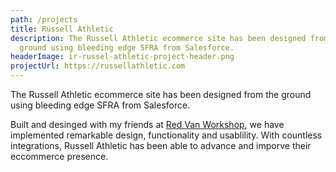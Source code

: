 ```yaml
---
path: /projects
title: Russell Athletic
description: The Russell Athletic ecommerce site has been designed from the
  ground using bleeding edge SFRA from Salesforce.
headerImage: ir-russel-athletic-project-header.png
projectUrl: https://russellathletic.com
---
```

The Russell Athletic ecommerce site has been designed from the ground using bleeding edge SFRA from Salesforce.

Built and desinged with my friends at [Red Van Workshop](https://redvanworkshop.com), we have implemented remarkable design, functionality and usablility. With countless integrations, Russell Athletic has been able to advance and imporve their eccommerce presence.